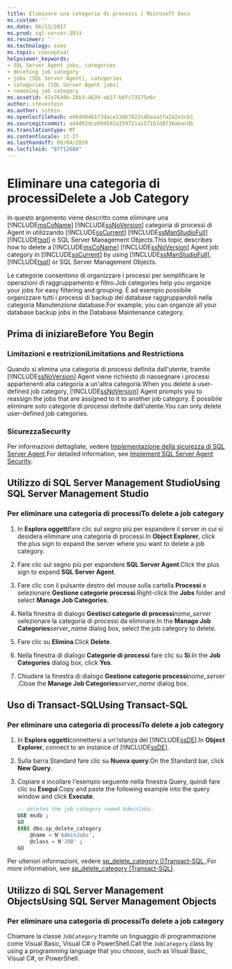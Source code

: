 ```yaml
---
title: Eliminare una categoria di processi | Microsoft Docs
ms.custom: ''
ms.date: 06/13/2017
ms.prod: sql-server-2014
ms.reviewer: ''
ms.technology: ssms
ms.topic: conceptual
helpviewer_keywords:
- SQL Server Agent jobs, categories
- deleting job category
- jobs [SQL Server Agent], categories
- categories [SQL Server Agent jobs]
- removing job category
ms.assetid: 47a7640b-20b3-4639-ab37-b6fc73575e6c
author: stevestein
ms.author: sstein
ms.openlocfilehash: e96dd0461f3dace138b7822cdbaaa2fa242e2cb1
ms.sourcegitcommit: ad4d92dce894592a259721a1571b1d8736abacdb
ms.translationtype: MT
ms.contentlocale: it-IT
ms.lasthandoff: 08/04/2020
ms.locfileid: "87712688"
---
```

# <a name="delete-a-job-category"></a><span data-ttu-id="893ef-102">Eliminare una categoria di processi</span><span class="sxs-lookup"><span data-stu-id="893ef-102">Delete a Job Category</span></span>
  <span data-ttu-id="893ef-103">In questo argomento viene descritto come eliminare una [!INCLUDE[msCoName](../../includes/msconame-md.md)] [!INCLUDE[ssNoVersion](../../includes/ssnoversion-md.md)] categoria di processi di Agent in utilizzando [!INCLUDE[ssCurrent](../../includes/sscurrent-md.md)] [!INCLUDE[ssManStudioFull](../../includes/ssmanstudiofull-md.md)] [!INCLUDE[tsql](../../includes/tsql-md.md)] o SQL Server Management Objects.</span><span class="sxs-lookup"><span data-stu-id="893ef-103">This topic describes how to delete a [!INCLUDE[msCoName](../../includes/msconame-md.md)] [!INCLUDE[ssNoVersion](../../includes/ssnoversion-md.md)] Agent job category in [!INCLUDE[ssCurrent](../../includes/sscurrent-md.md)] by using [!INCLUDE[ssManStudioFull](../../includes/ssmanstudiofull-md.md)], [!INCLUDE[tsql](../../includes/tsql-md.md)] or SQL Server Management Objects.</span></span>  
  
 <span data-ttu-id="893ef-104">Le categorie consentono di organizzare i processi per semplificare le operazioni di raggruppamento e filtro.</span><span class="sxs-lookup"><span data-stu-id="893ef-104">Job categories help you organize your jobs for easy filtering and grouping.</span></span> <span data-ttu-id="893ef-105">È ad esempio possibile organizzare tutti i processi di backup dei database raggruppandoli nella categoria Manutenzione database.</span><span class="sxs-lookup"><span data-stu-id="893ef-105">For example, you can organize all your database backup jobs in the Database Maintenance category.</span></span>  

##  <a name="before-you-begin"></a><a name="BeforeYouBegin"></a> <span data-ttu-id="893ef-106">Prima di iniziare</span><span class="sxs-lookup"><span data-stu-id="893ef-106">Before You Begin</span></span>  
  
###  <a name="limitations-and-restrictions"></a><a name="Restrictions"></a> <span data-ttu-id="893ef-107">Limitazioni e restrizioni</span><span class="sxs-lookup"><span data-stu-id="893ef-107">Limitations and Restrictions</span></span>  
 <span data-ttu-id="893ef-108">Quando si elimina una categoria di processi definita dall'utente, tramite [!INCLUDE[ssNoVersion](../../includes/ssnoversion-md.md)] Agent viene richiesto di riassegnare i processi appartenenti alla categoria a un'altra categoria.</span><span class="sxs-lookup"><span data-stu-id="893ef-108">When you delete a user-defined job category, [!INCLUDE[ssNoVersion](../../includes/ssnoversion-md.md)] Agent prompts you to reassign the jobs that are assigned to it to another job category.</span></span> <span data-ttu-id="893ef-109">È possibile eliminare solo categorie di processi definite dall'utente.</span><span class="sxs-lookup"><span data-stu-id="893ef-109">You can only delete user-defined job categories.</span></span>  
  
###  <a name="security"></a><a name="Security"></a> <span data-ttu-id="893ef-110">Sicurezza</span><span class="sxs-lookup"><span data-stu-id="893ef-110">Security</span></span>  
 <span data-ttu-id="893ef-111">Per informazioni dettagliate, vedere [Implementazione della sicurezza di SQL Server Agent](implement-sql-server-agent-security.md).</span><span class="sxs-lookup"><span data-stu-id="893ef-111">For detailed information, see [Implement SQL Server Agent Security](implement-sql-server-agent-security.md).</span></span>  

##  <a name="using-sql-server-management-studio"></a><a name="SSMS"></a> <span data-ttu-id="893ef-112">Utilizzo di SQL Server Management Studio</span><span class="sxs-lookup"><span data-stu-id="893ef-112">Using SQL Server Management Studio</span></span>  
  
### <a name="to-delete-a-job-category"></a><span data-ttu-id="893ef-113">Per eliminare una categoria di processi</span><span class="sxs-lookup"><span data-stu-id="893ef-113">To delete a job category</span></span>  
  
1.  <span data-ttu-id="893ef-114">In **Esplora oggetti**fare clic sul segno più per espandere il server in cui si desidera eliminare una categoria di processi.</span><span class="sxs-lookup"><span data-stu-id="893ef-114">In **Object Explorer**, click the plus sign to expand the server where you want to delete a job category.</span></span>  
  
2.  <span data-ttu-id="893ef-115">Fare clic sul segno più per espandere **SQL Server Agent**.</span><span class="sxs-lookup"><span data-stu-id="893ef-115">Click the plus sign to expand **SQL Server Agent**.</span></span>  
  
3.  <span data-ttu-id="893ef-116">Fare clic con il pulsante destro del mouse sulla cartella **Processi** e selezionare **Gestione categorie processi**.</span><span class="sxs-lookup"><span data-stu-id="893ef-116">Right-click the **Jobs** folder and select **Manage Job Categories**.</span></span>  
  
4.  <span data-ttu-id="893ef-117">Nella finestra di dialogo **Gestisci categorie di processi**_nome_server_ selezionare la categoria di processi da eliminare.</span><span class="sxs-lookup"><span data-stu-id="893ef-117">In the **Manage Job Categories**_server_name_ dialog box, select the job category to delete.</span></span>  
  
5.  <span data-ttu-id="893ef-118">Fare clic su **Elimina**.</span><span class="sxs-lookup"><span data-stu-id="893ef-118">Click **Delete**.</span></span>  
  
6.  <span data-ttu-id="893ef-119">Nella finestra di dialogo **Categorie di processi** fare clic su **Sì**.</span><span class="sxs-lookup"><span data-stu-id="893ef-119">In the **Job Categories** dialog box, click **Yes**.</span></span>  
  
7.  <span data-ttu-id="893ef-120">Chiudere la finestra di dialogo **Gestione categorie processi**_nome_server_ .</span><span class="sxs-lookup"><span data-stu-id="893ef-120">Close the **Manage Job Categories**_server_name_ dialog box.</span></span>  
  
##  <a name="using-transact-sql"></a><a name="TSQL"></a> <span data-ttu-id="893ef-121">Uso di Transact-SQL</span><span class="sxs-lookup"><span data-stu-id="893ef-121">Using Transact-SQL</span></span>  
  
### <a name="to-delete-a-job-category"></a><span data-ttu-id="893ef-122">Per eliminare una categoria di processi</span><span class="sxs-lookup"><span data-stu-id="893ef-122">To delete a job category</span></span>  
  
1.  <span data-ttu-id="893ef-123">In **Esplora oggetti**connettersi a un'istanza del [!INCLUDE[ssDE](../../includes/ssde-md.md)].</span><span class="sxs-lookup"><span data-stu-id="893ef-123">In **Object Explorer**, connect to an instance of [!INCLUDE[ssDE](../../includes/ssde-md.md)].</span></span>  
  
2.  <span data-ttu-id="893ef-124">Sulla barra Standard fare clic su **Nuova query**.</span><span class="sxs-lookup"><span data-stu-id="893ef-124">On the Standard bar, click **New Query**.</span></span>  
  
3.  <span data-ttu-id="893ef-125">Copiare e incollare l'esempio seguente nella finestra Query, quindi fare clic su **Esegui**.</span><span class="sxs-lookup"><span data-stu-id="893ef-125">Copy and paste the following example into the query window and click **Execute**.</span></span>  
  
    ```sql
    -- deletes the job category named AdminJobs.  
    USE msdb ;  
    GO   
    EXEC dbo.sp_delete_category  
        @name = N'AdminJobs',  
        @class = N'JOB' ;  
    GO  
    ```  
  
 <span data-ttu-id="893ef-126">Per ulteriori informazioni, vedere [sp_delete_category &#40;&#41;Transact-SQL ](/sql/relational-databases/system-stored-procedures/sp-delete-category-transact-sql).</span><span class="sxs-lookup"><span data-stu-id="893ef-126">For more information, see [sp_delete_category &#40;Transact-SQL&#41;](/sql/relational-databases/system-stored-procedures/sp-delete-category-transact-sql).</span></span>  

  
##  <a name="using-sql-server-management-objects"></a><a name="SMO"></a><span data-ttu-id="893ef-127">Utilizzo di SQL Server Management Objects</span><span class="sxs-lookup"><span data-stu-id="893ef-127">Using SQL Server Management Objects</span></span>  

### <a name="to-delete-a-job-category"></a><span data-ttu-id="893ef-128">Per eliminare una categoria di processi</span><span class="sxs-lookup"><span data-stu-id="893ef-128">To delete a job category</span></span>
  
 <span data-ttu-id="893ef-129">Chiamare la classe `JobCategory` tramite un linguaggio di programmazione come Visual Basic, Visual C# o PowerShell.</span><span class="sxs-lookup"><span data-stu-id="893ef-129">Call the `JobCategory` class by using a programming language that you choose, such as Visual Basic, Visual C#, or PowerShell.</span></span>  

